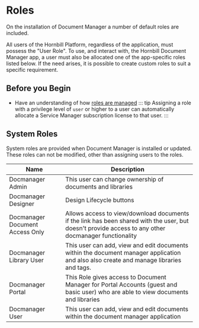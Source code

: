 # Roles
On the installation of Document Manager a number of default roles are included.

All users of the Hornbill Platform, regardless of the application, must possess the "User Role". To use, and interact with, the Hornbill Document Manager app, a user must also be allocated one of the app-specific roles listed below. If the need arises, it is possible to create custom roles to suit a specific requirement.

## Before you Begin
* Have an understanding of how [roles are managed](/esp-config/organizational-data/roles)
::: tip
 Assigning a role with a privilege level of `user` or higher to a user can automatically allocate a Service Manager subscription license to that user.
:::

## System Roles
System roles are provided when Document Manager is installed or updated.  These roles can not be modified, other than assigning users to the roles.

|Name|Description|
|-|-|
|Docmanager Admin|This user can change ownership of documents and libraries|
|Docmanager Designer|Design Lifecycle buttons|
|Docmanager Document Access Only|Allows access to view/download documents if the link has been shared with the user, but doesn't provide access to any other docmanager functionality|
|Docmanager Library User|This user can add, view and edit documents within the document manager application and also also create and manage libraries and tags.|
|Docmanager Portal|This Role gives access to Document Manager for Portal Accounts (guest and basic user) who are able to view documents and libraries|
|Docmanager User|This user can add, view and edit documents within the document manager application|
